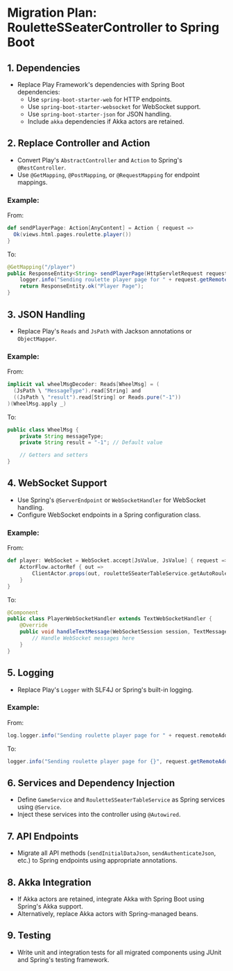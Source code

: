 # Migration Plan: RouletteSSeaterController to Spring Boot

## 1. Dependencies
- Replace Play Framework's dependencies with Spring Boot dependencies:
  - Use `spring-boot-starter-web` for HTTP endpoints.
  - Use `spring-boot-starter-websocket` for WebSocket support.
  - Use `spring-boot-starter-json` for JSON handling.
  - Include `akka` dependencies if Akka actors are retained.

## 2. Replace Controller and Action
- Convert Play's `AbstractController` and `Action` to Spring's `@RestController`.
- Use `@GetMapping`, `@PostMapping`, or `@RequestMapping` for endpoint mappings.

### Example:
From:
```scala
def sendPlayerPage: Action[AnyContent] = Action { request =>
  Ok(views.html.pages.roulette.player())
}
```
To:
```java
@GetMapping("/player")
public ResponseEntity<String> sendPlayerPage(HttpServletRequest request) {
    logger.info("Sending roulette player page for " + request.getRemoteAddr());
    return ResponseEntity.ok("Player Page");
}
```

## 3. JSON Handling
- Replace Play's `Reads` and `JsPath` with Jackson annotations or `ObjectMapper`.

### Example:
From:
```scala
implicit val wheelMsgDecoder: Reads[WheelMsg] = (
  (JsPath \ "MessageType").read[String] and
  ((JsPath \ "result").read[String] or Reads.pure("-1"))
)(WheelMsg.apply _)
```
To:
```java
public class WheelMsg {
    private String messageType;
    private String result = "-1"; // Default value

    // Getters and setters
}
```

## 4. WebSocket Support
- Use Spring's `@ServerEndpoint` or `WebSocketHandler` for WebSocket handling.
- Configure WebSocket endpoints in a Spring configuration class.

### Example:
From:
```scala
def player: WebSocket = WebSocket.accept[JsValue, JsValue] { request =>
    ActorFlow.actorRef { out =>
        ClientActor.props(out, rouletteSSeaterTableService.getAutoRouletteActor, gameService.getLoggingActor, ip)
    }
}
```
To:
```java
@Component
public class PlayerWebSocketHandler extends TextWebSocketHandler {
    @Override
    public void handleTextMessage(WebSocketSession session, TextMessage message) {
        // Handle WebSocket messages here
    }
}
```

## 5. Logging
- Replace Play's `Logger` with SLF4J or Spring's built-in logging.

### Example:
From:
```scala
log.logger.info("Sending roulette player page for " + request.remoteAddress)
```
To:
```java
logger.info("Sending roulette player page for {}", request.getRemoteAddr());
```

## 6. Services and Dependency Injection
- Define `GameService` and `RouletteSSeaterTableService` as Spring services using `@Service`.
- Inject these services into the controller using `@Autowired`.

## 7. API Endpoints
- Migrate all API methods (`sendInitialDataJson`, `sendAuthenticateJson`, etc.) to Spring endpoints using appropriate annotations.

## 8. Akka Integration
- If Akka actors are retained, integrate Akka with Spring Boot using Spring's Akka support.
- Alternatively, replace Akka actors with Spring-managed beans.

## 9. Testing
- Write unit and integration tests for all migrated components using JUnit and Spring's testing framework.